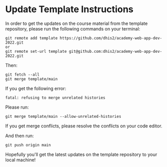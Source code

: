 # Update Template Instructions

In order to get the updates on the course material from the template repository, please run the following commands on your terminal:

```
git remote add template https://github.com/dhis2/academy-web-app-dev-2022.git
or
git remote set-url template git@github.com:dhis2/academy-web-app-dev-2022.git
```
Then:

```
git fetch --all
git merge template/main
```

If you get the following error:

`fatal: refusing to merge unrelated histories`

Please run:

`git merge template/main --allow-unrelated-histories`

If you get merge conflicts, please resolve the conflicts on your code editor.

And then run:

`git push origin main `

Hopefully you'll get the latest updates on the template repository to your local machine!
